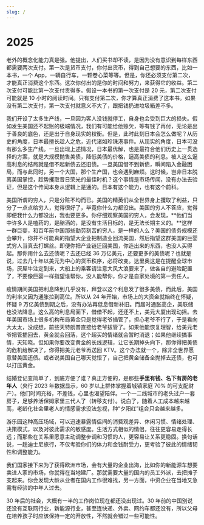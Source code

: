 ```yaml
---
slug: /
---
```


# 2025

老外的概念化能力真是强。他提出，人们买书却不读，是因为没有意识到每样东西都需要两次支付。第一次是货币支付，你付出货币，得到自己想要的东西，比如一本书，一个 App，一辆自行车，一颗卷心菜等等。但是，你还必须支付第二次，才能真正消费这个东西。这次你付出的是你的时间和努力，来获得它的收益。第二次支付可能比第一次支付贵得多。假设一本书的第一次支付是 20 元，第二次支付可能就是 10 小时的阅读时间。只有支付第二次，你才算真正消费了这本书。如果没有第二次支付，第一次支付就意义不大了，跟把钱扔进垃圾箱差不多。

我们开设了太多生产线，一旦因为客人没钱就停工，自身也会受到巨大的损失。假如发生美国还不起账的极端情况，我们有可能给他赊欠，等有钱了再付，无论是出于善良的底色，还是出于自身现实的权衡。但是，此时此刻日本会怎么做呢？从历史的角度，日本最擅长趁人之危，近代诸如珍珠港事件。从现实的角度，日本可没有那么多生产线。一旦出现上述情况，日本最优解，也是最符合他们历史上一贯选择的方案，就是大规模抛售美债，降低美债的价格，逼高美债的利息。被人这么逼高利息的结局就是借不起新债去还旧债。一旦美国借不到新债，瞬间陷入金融困局，而与此同时，另一个大国，那个生产国，也会遇到麻烦。这时候，岂非日本脱离美国掌控，趁势攫取昔日荣光的最佳时机？这个事情是市场传闻，没有办法去验证，但是这个传闻本身从逻辑上是通的。日本有这个能力，也有这个前科。

美国所谓的穷人，只是分赃不均而已。美国的精英们从全世界身上攫取了利益，只分了一点点给穷人，觉得很好了，毕竟你什么力都没出。美国的穷人不答应，觉得即便我什么力都没出，我也要更多。你仔细观察美国的穷人，会发现，**他们当中许多人是嗑药的，是酗酒的，是没有生活目标的，是无法长期主义的。**这样一群巨婴，和百年前中国那些勤劳刻苦的穷人，是一样的人么？美国的债务规模还会攀升，你并不可能真的指望大企业把制造业回流美国，然后指望这群美国的巨婴式穷人当真去打螺丝。即便你把产业链迁回美国，你造出来的东西，也没人买得起。那你用什么去还债呢？去还已经 36 万亿美元，还要更多的美债呢？也就是说，过去几十年以美元为中心的货币秩序，必将改变。达里奥这是在提醒全球市场，灰犀牛注定到来，大船上的乘客请注意大风大浪要来了，做各自的避险配置了，不要像巨婴一样指望谁帮你，没人能帮你，你才是自家处境的第一责任人。

疫情期间美国把利息降到几乎没有，拜登以这个利息发了很多美债，而此后，美国的利率又因为通胀拉到高位。所以从 24 年开始，市场上的大资金就始终在怀疑，怀疑 9 万亿美债到期之后，没有办法再低息借新补旧。而届时通胀高企，美联储也没法降息。这么高的利息局面下，借借不起，还还不上，美元大厦出现动摇。去年美国市场上很多机构布局黄金只是觉得老爷插管了，担心老爷不行了，于是看向大太太，没成想，前些天特朗普直接给老爷拔管了。如果他能恢复理智，给美元老爷把管插回去，黄金就会回落，这个超买的情绪就会暂时消退；如果他继续搞事情，天知晓。但如果你要改变黄金的长线逻辑，让它长期掉头向下，那你得把美债的危机给解决了，你得把美元老爷再送回 KTV。这个办法就一个，除非全世界愿意替美国还债。或者说美国自己哪天觉悟了，自己把黄金储备全抛掉去还债，也可以打压黄金。

结婚登记变简单了，到底方便了谁？真正方便的，是那些**手里有钱、名下有房的老年人**（央行 2023 年数据显示，60 岁以上群体掌握着城镇家庭 70% 的可支配财产）。他们时间充裕，不差钱，心里也渴望陪伴。一个一二线城市的老头过户一套房子，足够养活保姆家里三代人了（转移支付）。说白了，随着人工成本越来越高，老龄化社会里老人的情感需求没法忽视，种“夕阳红”组合只会越来越多。

游乐园这种高压场域，可以迅速暴露情侣间的消费观差异、休闲习惯、情绪处理、决策模式，以及对彼此需求的敏感度。生活方式相似的情侣，往往更容易走得长远；而那些在关系里愿意主动调整步调和习惯的人，更容易让关系更稳固。换句话说，一趟迪士尼旅行，不仅考验你们的体力和金钱耐受力，更考验了彼此的情绪韧性和调整能力。

我们国家接下来为了获得欧洲市场，会有大量的企业出海，比如你的新能源车想要卖进人家的市场，你就得在当地建厂。那就需要大量的国内的员工外派，去把摊子支起来。你会发现大龄从业者在国内工作很难找，另一方面，中资企业在当地又急需有经验的中年人过去。

30 年后的社会，大概有一半的工作岗位现在都还没出现过。30 年前的中国别说还没有互联网行业，新能源行业，甚至连快递、外卖、网约车都还没有，所以父母在培养孩子时应该保持一定的开放性，不然就会错过一些可能性。
